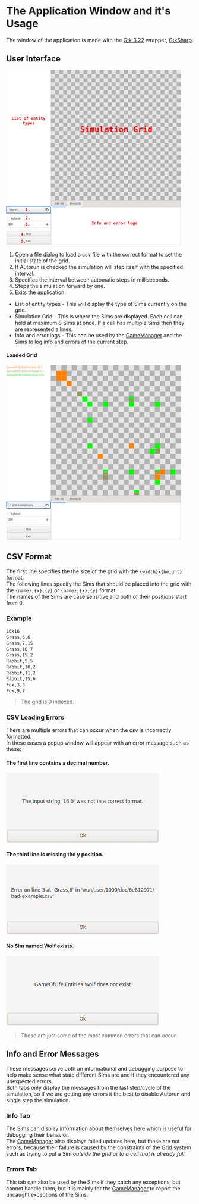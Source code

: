 # The Application Window and it's Usage

The window of the application is made with the [Gtk 3.22](https://github.com/GNOME/gtk/tree/gtk-3-22) wrapper, [GtkSharp](https://github.com/GtkSharp/GtkSharp).


## User Interface

![Game of Life App with markings](./imgs/gol-app-marked.png)

1. Open a file dialog to load a csv file with the correct format to set the initial state of the grid. 
2. If Autorun is checked the simulation will step itself with the specified interval.
3. Specifies the interval between automatic steps in milliseconds.
4. Steps the simulation forward by one.
5. Exits the application.

- List of entity types - This will display the type of Sims currently on the grid.
- Simulation Grid - This is where the Sims are displayed. Each cell can hold at maximum 8 Sims at once. If a cell has multiple Sims then they are represented a lines.
- Info and error logs - This can be used by the [GameManager](../GameOfLifeSim/GameManager.cs) and the Sims to log info and errors of the current step.

#### Loaded Grid
![Loaded grid](./imgs/gol-app.png)


## CSV Format

The first line specifies the the size of the grid with the `{width}x{height}` format.\
The following lines specify the Sims that should be placed into the grid with the `{name},{x},{y}` or `{name};{x};{y}` format.\
The names of the Sims are case sensitive and both of their positions start from 0.

### Example

```csv
16x16
Grass,6,6
Grass,7,15
Grass,10,7
Grass,15,2
Rabbit,5,5
Rabbit,10,2
Rabbit,11,2
Rabbit,15,6
Fox,3,3
Fox,9,7
```
> The grid is 0 indexed.

### CSV Loading Errors

There are multiple errors that can occur when the csv is incorrectly formatted.\
In these cases a popup window will appear with an error message such as these:

#### The first line contains a decimal number.
![Invalid number error](./imgs/gol-error-invalid-num.png)

#### The third line is missing the y position.
![Invalid line error](./imgs/gol-error-invalid-line.png)

#### No Sim named Wolf exists.
![Invalid line error](./imgs/gol-error-invalid-sim.png)

> These are just some of the most common errors that can occur.


## Info and Error Messages

These messages serve both an informational and debugging purpose to help make sense what state different Sims are and if they encountered any unexpected errors.\
Both tabs only display the messages from the last step/cycle of the simulation, so if we are getting any errors it the best to disable Autorun and single step the simulation.

### Info Tab

The Sims can display information about themselves here which is useful for debugging their behavior.\
The [GameManager](../GameOfLifeSim/GameManager.cs) also displays failed updates here, but these are not errors, because their failure is caused by the constraints of the [Grid](../GameOfLifeSim/Grid.cs) system such as trying to put a Sim *outside the grid* or *to a cell that is already full*.

### Errors Tab

This tab can also be used by the Sims if they catch any exceptions, but cannot handle them, but it is mainly for the [GameManager](../GameOfLifeSim/GameManager.cs) to report the uncaught exceptions of the Sims.
